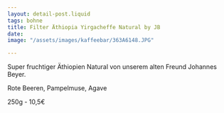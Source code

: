```yaml
---
layout: detail-post.liquid
tags: bohne
title: Filter Äthiopia Yirgacheffe Natural by JB
date: 
image: "/assets/images/kaffeebar/363A6148.JPG"

---
```

Super fruchtiger Äthiopien Natural von unserem alten Freund Johannes Beyer.

Rote Beeren, Pampelmuse, Agave

250g - 10,5€
